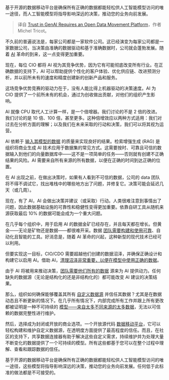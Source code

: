 
<!--
title: 信任GenAI需要一个开放数据移动平台
cover: ./cover.png
-->

基于开源的数据移动平台是确保所有正确的数据都能轻松供人工智能模型访问的唯一途径，而人工智能模型将指导影响深远的决策，推动您的业务向前发展。

> 译自 [Trust in GenAI Requires an Open Data Movement Platform](https://thenewstack.io/trust-in-genai-requires-an-open-data-movement-platform/)，作者 Michel Tricot。

不久前的普遍说法是，每家公司都是一家软件公司。这已经演变为每家公司都是一家数据公司，当决策由准确的数据驱动和基于准确数据时，公司就会蓬勃发展。随着 [AI](https://thenewstack.io/ai/) 革命的到来，这一点变得更加重要。

现在，每位 CIO 都将 AI 视为其竞争优势，因为它有可能彻底改变所有行业。在正确数据的支持下，AI 可以帮助提供个性化的客户体验、优化供应链、改进预测分析，并以前所未有的速度和精度创建新的创新产品和服务。

这场竞争优势竞赛的驱动力在于，没有人能比得上机器驱动的决策速度。AI 为 CIO 提供了一个前所未有的机会，通过为创收做出贡献，对他们的组织产生影响。

AI 就像 CPU 取代人工计算一样，是一个倍增器。我们讨论的不是 2 倍的改进。我们讨论的是 10 倍、100 倍，甚至更多。这种倍增效应以两种方式适用：我们对过去在分析方面的理解；以及我们在未来采取的行动和决策，我们可以将其视为运营。

AI 依赖于 [输入其模型的数据](https://thenewstack.io/boost-cassandra-data-models-with-storage-attached-indexing/) 的质量来实现良好的结果。检索增强生成 (RAG) 是组织将商业生成 AI 技术应用于数据集的常见方式。这需要按时、可靠且可信的数据输入到他们的向量数据库中——这不是一项简单的任务——否则就有创建不正确结果的风险。AI 需要来自所有来源的所有数据，以便在正确的时间到达正确的位置。

在 AI 出现之前，在做出决策时，如果有人看到不可信的数据，公司的 data 团队将不得不调试它，找出堆栈中的哪些地方出了问题，并修复它。决策可能会延迟几天（或几周）。

现在，有了 AI，AI 会做出决策并建议（或采取）行动。人类很难注意到事情出了问题，因此数据基础设施的可靠性和稳健性变得更加重要。依靠自研工具从随机来源获取最后 10% 的数据可能会成为一个重大问题。

在几乎每个组织中，用于启用 AI 的数据金矿已经存在，并且每天都在增长。但黄金——无论是矿物还是数据——都很难开采。数据 [团队需要构建和使用可靠](https://thenewstack.io/why-a-dataops-team-needs-a-database-reliability-engineer/)、自动化且智能的工具。好消息是，随着 AI 革命的兴起，这种新型的现代技术已经可以利用。

但要实现这一目标，CIO/CDO 需要超越他们创建的数据沼泽，并确保正确设计和构建它以启用 AI。借助 AI，[清理沼泽非常重要，以便在模型中使用正确的数据](https://thenewstack.io/clean-data-trusted-model-ensure-good-data-hygiene-for-your-llms/)。

由于 AI 将被用来推动决策，[团队需要他们所有的数据](https://thenewstack.io/is-the-answer-to-your-data-science-needs-inside-your-it-team/) 源来为 AI 提供动力。任何缺失的数据源（无论是结构化的还是非结构化的）都可能改变 AI 建议的决策结果。

那么，组织如何确保能够覆盖其所有 [自定义数据源](https://thenewstack.io/redefine-customer-data-analytics-using-an-open-source-stack/) 并信任其数据？尤其是在数据动态且不断更新的情况下。在几乎所有情况下，内部完成所有工作并跟上所有更改都被证明是一种不可持续的 [模型——来自太多不同来源的太多数据](https://thenewstack.io/data-modeling-part-1-goals-and-methodology/)，无法以可信赖的数据完整性进行维护。

然后，选择成为封闭或开放的商业选项。一个开放源代码 [数据移动平台](https://thenewstack.io/data-warehouses-and-customer-data-platforms-better-together/)，它可以轻松构建和维护自定义数据源，在透明度方面提供了最高程度的信任。而且，在社区的支持下，共享数据连接器有助于解决这些自定义需求，持续维护并为处理大量不断变化的数据提供了一个可持续的模型。所有这些都基于您可以在整个过程中理解、查看和跟踪数据的信任。

基于开源的数据移动平台是确保所有正确的数据都能轻松供人工智能模型访问的唯一途径，这些模型将指导影响深远的决策，推动您的业务向前发展。任何低于此标准的做法都是不可接受的。
